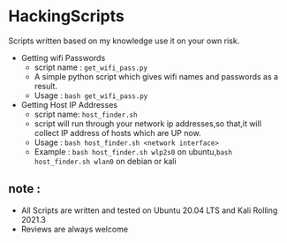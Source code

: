 # HackingScripts
Scripts written based on my knowledge use it on your own risk.

- Getting wifi Passwords
    - script name : `get_wifi_pass.py`
    - A simple python script which gives wifi names and passwords as a result.
    - Usage : `bash get_wifi_pass.py`
- Getting Host IP Addresses
    - script name: `host_finder.sh`
    - script will run through your network ip addresses,so that,it will collect IP address of hosts which are UP now.
    - Usage : `bash host_finder.sh <network interface>`
    - Example : `bash host_finder.sh wlp2s0` on ubuntu,`bash host_finder.sh wlan0` on debian or kali
    
    
## note :
- All Scripts are written and tested on Ubuntu 20.04 LTS and Kali Rolling 2021.3  
- Reviews are always welcome  

